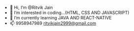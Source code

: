- 👋 Hi, I’m @Ritvik Jain
- 👀 I’m interested in coding...(HTML, CSS AND JAVASCRIPT)
- 🌱 I’m currently learning JAVA AND REACT-NATIVE
- 📫 9958947989
ritvikjain2999@gmail.com

<!---
TOPPERSORRY/TOPPERSORRY is a ✨ special ✨ repository because its `README.md` (this file) appears on your GitHub profile.
You can click the Preview link to take a look at your changes.
--->
